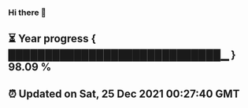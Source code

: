 ### Hi there 👋
⏳ Year progress { █████████████████████████████▁ } 98.09 %
---
⏰ Updated on Sat, 25 Dec 2021 00:27:40 GMT
---
